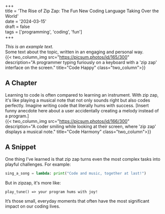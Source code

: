 +++  
title = 'The Rise of Zip Zap: The Fun New Coding Language Taking Over the World'  
date = '2024-03-15'  
draft = false  
tags = ['programming', 'coding', 'fun']  
+++  

*This is an example text.*  
Some text about the topic, written in an engaging and personal way.  
{{< two_column_img src="https://picsum.photos/id/165/300" description="A programmer typing furiously on a keyboard with a 'zip zap' interface on the screen." title="Code Happy" class="two_column">}}  

## A Chapter  

Learning to code is often compared to learning an instrument. With zip zap, it's like playing a musical note that not only sounds right but also codes perfectly. Imagine writing code that literally hums with success. [Insert funny anecdote here about a user accidentally creating a melody instead of a program.]  
{{< two_column_img src="https://picsum.photos/id/166/300" description="A coder smiling while looking at their screen, where 'zip zap' displays a musical note." title="Code Harmony" class="two_column">}}  

## A Snippet  

One thing I’ve learned is that zip zap turns even the most complex tasks into playful challenges. For example:  

```python
sing_a_song = lambda: print("Code and music, together at last!")
```

But in zipzap, it's more like:  

```zipzap
play_tune() => your program hums with joy!  
```

It’s those small, everyday moments that often have the most significant impact on our coding lives.  
